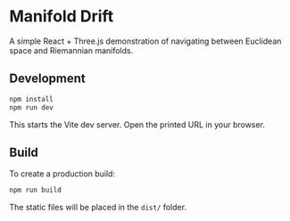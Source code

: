 # Manifold Drift

A simple React + Three.js demonstration of navigating between Euclidean space and Riemannian manifolds.

## Development

```bash
npm install
npm run dev
```

This starts the Vite dev server. Open the printed URL in your browser.

## Build

To create a production build:

```bash
npm run build
```

The static files will be placed in the `dist/` folder.
